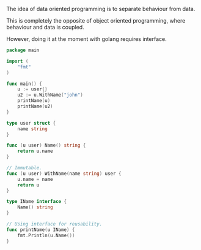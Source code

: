The idea of data oriented programming is to separate behaviour from data.

This is completely the opposite of object oriented programming, where behaviour and data is coupled.

However, doing it at the moment with golang requires interface. 

```go
package main

import (
	"fmt"
)

func main() {
	u := user{}
	u2 := u.WithName("john")
	printName(u)
	printName(u2)
}

type user struct {
	name string
}

func (u user) Name() string {
	return u.name
}

// Immutable.
func (u user) WithName(name string) user {
	u.name = name
	return u
}

type IName interface {
	Name() string
}

// Using interface for reusability.
func printName(u IName) {
	fmt.Println(u.Name())
}
```
